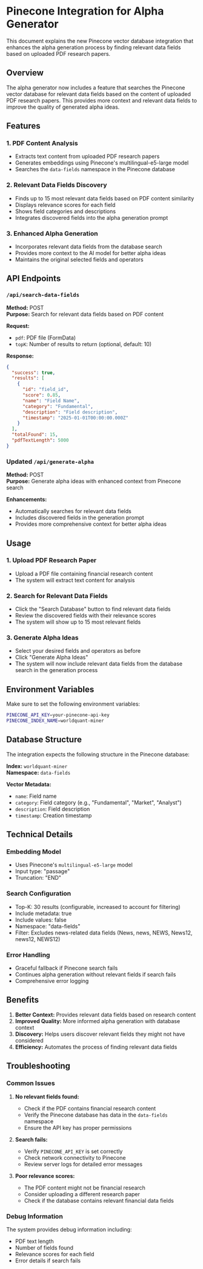 # Pinecone Integration for Alpha Generator

This document explains the new Pinecone vector database integration that enhances the alpha generation process by finding relevant data fields based on uploaded PDF research papers.

## Overview

The alpha generator now includes a feature that searches the Pinecone vector database for relevant data fields based on the content of uploaded PDF research papers. This provides more context and relevant data fields to improve the quality of generated alpha ideas.

## Features

### 1. PDF Content Analysis
- Extracts text content from uploaded PDF research papers
- Generates embeddings using Pinecone's multilingual-e5-large model
- Searches the `data-fields` namespace in the Pinecone database

### 2. Relevant Data Fields Discovery
- Finds up to 15 most relevant data fields based on PDF content similarity
- Displays relevance scores for each field
- Shows field categories and descriptions
- Integrates discovered fields into the alpha generation prompt

### 3. Enhanced Alpha Generation
- Incorporates relevant data fields from the database search
- Provides more context to the AI model for better alpha ideas
- Maintains the original selected fields and operators

## API Endpoints

### `/api/search-data-fields`
**Method:** POST  
**Purpose:** Search for relevant data fields based on PDF content

**Request:**
- `pdf`: PDF file (FormData)
- `topK`: Number of results to return (optional, default: 10)

**Response:**
```json
{
  "success": true,
  "results": [
    {
      "id": "field_id",
      "score": 0.85,
      "name": "Field Name",
      "category": "Fundamental",
      "description": "Field description",
      "timestamp": "2025-01-01T00:00:00.000Z"
    }
  ],
  "totalFound": 15,
  "pdfTextLength": 5000
}
```

### Updated `/api/generate-alpha`
**Method:** POST  
**Purpose:** Generate alpha ideas with enhanced context from Pinecone search

**Enhancements:**
- Automatically searches for relevant data fields
- Includes discovered fields in the generation prompt
- Provides more comprehensive context for better alpha ideas

## Usage

### 1. Upload PDF Research Paper
- Upload a PDF file containing financial research content
- The system will extract text content for analysis

### 2. Search for Relevant Data Fields
- Click the "Search Database" button to find relevant data fields
- Review the discovered fields with their relevance scores
- The system will show up to 15 most relevant fields

### 3. Generate Alpha Ideas
- Select your desired fields and operators as before
- Click "Generate Alpha Ideas"
- The system will now include relevant data fields from the database search in the generation process

## Environment Variables

Make sure to set the following environment variables:

```bash
PINECONE_API_KEY=your-pinecone-api-key
PINECONE_INDEX_NAME=worldquant-miner
```

## Database Structure

The integration expects the following structure in the Pinecone database:

**Index:** `worldquant-miner`  
**Namespace:** `data-fields`

**Vector Metadata:**
- `name`: Field name
- `category`: Field category (e.g., "Fundamental", "Market", "Analyst")
- `description`: Field description
- `timestamp`: Creation timestamp

## Technical Details

### Embedding Model
- Uses Pinecone's `multilingual-e5-large` model
- Input type: "passage"
- Truncation: "END"

### Search Configuration
- Top-K: 30 results (configurable, increased to account for filtering)
- Include metadata: true
- Include values: false
- Namespace: "data-fields"
- Filter: Excludes news-related data fields (News, news, NEWS, News12, news12, NEWS12)

### Error Handling
- Graceful fallback if Pinecone search fails
- Continues alpha generation without relevant fields if search fails
- Comprehensive error logging

## Benefits

1. **Better Context:** Provides relevant data fields based on research content
2. **Improved Quality:** More informed alpha generation with database context
3. **Discovery:** Helps users discover relevant fields they might not have considered
4. **Efficiency:** Automates the process of finding relevant data fields

## Troubleshooting

### Common Issues

1. **No relevant fields found:**
   - Check if the PDF contains financial research content
   - Verify the Pinecone database has data in the `data-fields` namespace
   - Ensure the API key has proper permissions

2. **Search fails:**
   - Verify `PINECONE_API_KEY` is set correctly
   - Check network connectivity to Pinecone
   - Review server logs for detailed error messages

3. **Poor relevance scores:**
   - The PDF content might not be financial research
   - Consider uploading a different research paper
   - Check if the database contains relevant financial data fields

### Debug Information

The system provides debug information including:
- PDF text length
- Number of fields found
- Relevance scores for each field
- Error details if search fails
